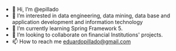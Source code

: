 - 👋 Hi, I’m @epillado
- 👀 I’m interested in data engineering, data mining, data base and application development and information technology
- 🌱 I’m currently learning Spring Framework 5.
- 💞️ I’m looking to collaborate on financial Institutions' projects.
- 📫 How to reach me eduardopillado@gmail.com

<!---
epillado/epillado is a ✨ special ✨ repository because its `README.md` (this file) appears on your GitHub profile.
You can click the Preview link to take a look at your changes.
--->
